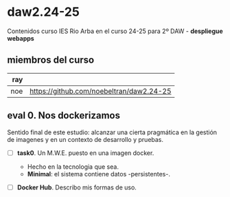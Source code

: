 # daw2.24-25

Contenidos curso IES Rio Arba en el curso 24-25 para 2º DAW - **despliegue webapps**

## miembros del curso

|ray||
|-:|:-|
| noe | https://github.com/noebeltran/daw2.24-25 |

## eval 0. Nos dockerizamos

Sentido final de este estudio: alcanzar una cierta pragmática en la gestión de imagenes y en un contexto de desarrollo y pruebas.

- [ ] **task0**. Un M.W.E. puesto en una imagen docker. 
  - Hecho en la tecnologia que sea. 
  - **Minimal**: el sistema contiene datos -persistentes-.

- [ ] **Docker Hub**. Describo mis formas de uso.


